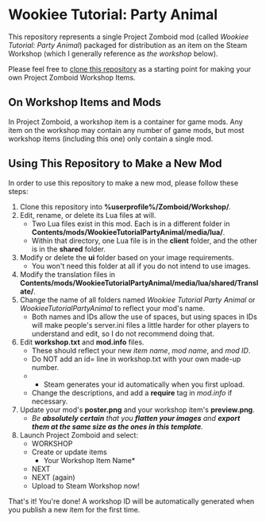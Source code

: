 # Wookiee Tutorial: Party Animal

This repository represents a single Project Zomboid mod (called *Wookiee Tutorial: Party Animal*) packaged for distribution as an item on the Steam Workshop (which I generally reference as *the workshop* below).

Please feel free to [clone this repository](https://git-scm.com/book/en/v2/Git-Basics-Getting-a-Git-Repository) as a starting point for making your own Project Zomboid Workshop Items.

## On Workshop Items and Mods

In Project Zomboid, a workshop item is a container for game mods. Any item on the workshop may contain any number of game mods, but most workshop items (including this one) only contain a single mod.

## Using This Repository to Make a New Mod

In order to use this repository to make a new mod, please follow these steps:

1. Clone this repository into **%userprofile%/Zomboid/Workshop/**.
2. Edit, rename, or delete its Lua files at will.
    * Two Lua files exist in this mod. Each is in a different folder in **Contents/mods/WookieeTutorialPartyAnimal/media/lua/**.
    * Within that directory, one Lua file is in the **client** folder, and the other is in the **shared** folder.
3. Modify or delete the **ui** folder based on your image requirements.
    * You won't need this folder at all if you do not intend to use images.
4. Modify the translation files in **Contents/mods/WookieeTutorialPartyAnimal/media/lua/shared/Translate/**.
5. Change the name of all folders named *Wookiee Tutorial Party Animal* or *WookieeTutorialPartyAnimal* to reflect your mod's name.
    * Both names and IDs allow the use of spaces, but using spaces in IDs will make people's server.ini files a little harder for other players to understand and edit, so I do not recommend doing that.
6. Edit **workshop.txt** and **mod.info** files.
    * These should reflect your new *item name*, *mod name*, and *mod ID*. 
    * Do NOT add an id= line in workshop.txt with your own made-up number.
    * * Steam generates your id automatically when you first upload.
    * Change the descriptions, and add a **require** tag in *mod.info* if necessary.
7. Update your mod's **poster.png** and your workshop item's **preview.png**.
    * _Be **absolutely certain** that you **flatten your images** and **export them at the same size as the ones in this template**._
8. Launch Project Zomboid and select:
    * WORKSHOP
    * Create or update items
      * Your Workshop Item Name*
    * NEXT
    * NEXT (again)
    * Upload to Steam Workshop now!

That's it! You're done! A workshop ID will be automatically generated when you publish a new item for the first time.
